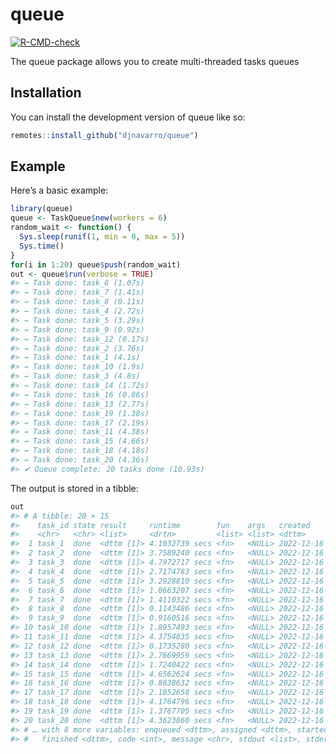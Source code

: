 
<!-- README.md is generated from README.Rmd. Please edit that file -->

# queue

<!-- badges: start -->

[![R-CMD-check](https://github.com/djnavarro/queue/actions/workflows/R-CMD-check.yaml/badge.svg)](https://github.com/djnavarro/queue/actions/workflows/R-CMD-check.yaml)
<!-- badges: end -->

The queue package allows you to create multi-threaded tasks queues

## Installation

You can install the development version of queue like so:

``` r
remotes::install_github("djnavarro/queue")
```

## Example

Here’s a basic example:

``` r
library(queue)
queue <- TaskQueue$new(workers = 6)
random_wait <- function() {
  Sys.sleep(runif(1, min = 0, max = 5))
  Sys.time()
}
for(i in 1:20) queue$push(random_wait)
out <- queue$run(verbose = TRUE)
#> → Task done: task_6 (1.07s)
#> → Task done: task_7 (1.41s)
#> → Task done: task_8 (0.11s)
#> → Task done: task_4 (2.72s)
#> → Task done: task_5 (3.29s)
#> → Task done: task_9 (0.92s)
#> → Task done: task_12 (0.17s)
#> → Task done: task_2 (3.76s)
#> → Task done: task_1 (4.1s)
#> → Task done: task_10 (1.9s)
#> → Task done: task_3 (4.8s)
#> → Task done: task_14 (1.72s)
#> → Task done: task_16 (0.86s)
#> → Task done: task_13 (2.77s)
#> → Task done: task_19 (1.38s)
#> → Task done: task_17 (2.19s)
#> → Task done: task_11 (4.38s)
#> → Task done: task_15 (4.66s)
#> → Task done: task_18 (4.18s)
#> → Task done: task_20 (4.36s)
#> ✔ Queue complete: 20 tasks done (10.93s)
```

The output is stored in a tibble:

``` r
out
#> # A tibble: 20 × 15
#>    task_id state result     runtime        fun    args   created            
#>    <chr>   <chr> <list>     <drtn>         <list> <list> <dttm>             
#>  1 task_1  done  <dttm [1]> 4.1032739 secs <fn>   <NULL> 2022-12-16 21:32:31
#>  2 task_2  done  <dttm [1]> 3.7589240 secs <fn>   <NULL> 2022-12-16 21:32:31
#>  3 task_3  done  <dttm [1]> 4.7972717 secs <fn>   <NULL> 2022-12-16 21:32:31
#>  4 task_4  done  <dttm [1]> 2.7174783 secs <fn>   <NULL> 2022-12-16 21:32:31
#>  5 task_5  done  <dttm [1]> 3.2928810 secs <fn>   <NULL> 2022-12-16 21:32:31
#>  6 task_6  done  <dttm [1]> 1.0663207 secs <fn>   <NULL> 2022-12-16 21:32:31
#>  7 task_7  done  <dttm [1]> 1.4110322 secs <fn>   <NULL> 2022-12-16 21:32:31
#>  8 task_8  done  <dttm [1]> 0.1143486 secs <fn>   <NULL> 2022-12-16 21:32:31
#>  9 task_9  done  <dttm [1]> 0.9160516 secs <fn>   <NULL> 2022-12-16 21:32:31
#> 10 task_10 done  <dttm [1]> 1.8957493 secs <fn>   <NULL> 2022-12-16 21:32:31
#> 11 task_11 done  <dttm [1]> 4.3754835 secs <fn>   <NULL> 2022-12-16 21:32:31
#> 12 task_12 done  <dttm [1]> 0.1735280 secs <fn>   <NULL> 2022-12-16 21:32:31
#> 13 task_13 done  <dttm [1]> 2.7669959 secs <fn>   <NULL> 2022-12-16 21:32:31
#> 14 task_14 done  <dttm [1]> 1.7240422 secs <fn>   <NULL> 2022-12-16 21:32:31
#> 15 task_15 done  <dttm [1]> 4.6562624 secs <fn>   <NULL> 2022-12-16 21:32:31
#> 16 task_16 done  <dttm [1]> 0.8638632 secs <fn>   <NULL> 2022-12-16 21:32:31
#> 17 task_17 done  <dttm [1]> 2.1852658 secs <fn>   <NULL> 2022-12-16 21:32:31
#> 18 task_18 done  <dttm [1]> 4.1764796 secs <fn>   <NULL> 2022-12-16 21:32:31
#> 19 task_19 done  <dttm [1]> 1.3767705 secs <fn>   <NULL> 2022-12-16 21:32:31
#> 20 task_20 done  <dttm [1]> 4.3623860 secs <fn>   <NULL> 2022-12-16 21:32:31
#> # … with 8 more variables: enqueued <dttm>, assigned <dttm>, started <dttm>,
#> #   finished <dttm>, code <int>, message <chr>, stdout <list>, stderr <list>
```
